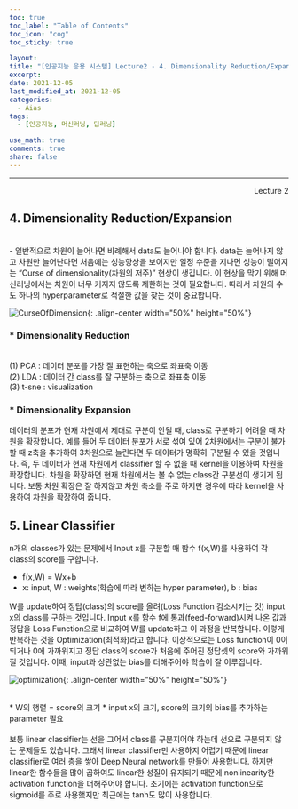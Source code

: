 ```yaml
---
toc: true
toc_label: "Table of Contents"
toc_icon: "cog"
toc_sticky: true

layout:
title: "[인공지능 응용 시스템] Lecture2 - 4. Dimensionality Reduction/Expansion, 5. Linear Classifier"
excerpt:
date: 2021-12-05
last_modified_at: 2021-12-05
categories:
  - Aias
tags:
  - [인공지능, 머신러닝, 딥러닝]

use_math: true
comments: true
share: false
---
```


---

<div style="text-align: right"> Lecture 2</div>

## 4. Dimensionality Reduction/Expansion

<br>
- 일반적으로 차원이 늘어나면 비례해서 data도 늘어나야 합니다. data는 늘어나지 않고 차원만 늘어난다면 처음에는 성능향상을 보이지만 일정 수준을 지나면 성능이 떨어지는 “Curse of dimensionality(차원의 저주)” 현상이 생깁니다. 이 현상을 막기 위해 머신러닝에서는 차원이 너무 커지지 않도록 제한하는 것이 필요합니다. 따라서 차원의 수도 하나의 hyperparameter로  적절한 값을 찾는 것이 중요합니다.
<br>

![CurseOfDimension](https://user-images.githubusercontent.com/58170545/144749669-1ba35ebf-58f1-4c4c-9920-45dda17ac01f.png){: .align-center width="50%" height="50%"}

### \* Dimensionality Reduction
<br>
(1) PCA : 데이터 분포를 가장 잘 표현하는 축으로 좌표축 이동
<br>
(2) LDA : 데이터 간 class를 잘 구분하는 축으로 좌표축 이동
<br>
(3) t-sne : visualization
<br>

### \* Dimensionality Expansion

데이터의 분포가 현재 차원에서 제대로 구분이 안될 때, class로 구분하기 어려울 때 차원을 확장합니다. 예를 들어 두 데이터 분포가 서로 섞여 있어 2차원에서는 구분이 불가할 때 z축을 추가하여 3차원으로 늘린다면 두 데이터가 명확히 구분될 수 있을 것입니다. 즉, 두 데이터가 현재 차원에서 classifier 할 수 없을 때 kernel을 이용하여 차원을 확장합니다. 차원을 확장하면 현재 차원에서는 볼 수 없는 class간 구분선이 생기게 됩니다. 보통 차원 확장은 잘 하지않고 차원 축소를 주로 하지만 경우에 따라 kernel을 사용하여 차원을 확장하여 줍니다.<br>

## 5. Linear Classifier

n개의 classes가 있는 문제에서 Input x를 구분할 때 함수 f(x,W)를 사용하여 각 class의 score를 구합니다.<br>

* f(x,W) = Wx+b<br>
* x: input, W : weights(학습에 따라 변하는 hyper parameter), b : bias<br>

W를 update하여 정답(class)의 score를 올려(Loss Function 감소시키는 것) input x의 class를 구하는 것입니다.  Input x를 함수 f에 통과(feed-forward)시켜 나온 값과 정답을 Loss Function으로 비교하여 W를 update하고 이 과정을 반복합니다. 이렇게 반복하는 것을 Optimization(최적화)라고 합니다. 이상적으로는 Loss function이 0이 되거나 0에 가까워지고 정답 class의 score가 처음에 주어진 정답셋의 score와 가까워 질 것입니다. 이때, input과 상관없는 bias를 더해주어야 학습이 잘 이루집니다.<br>

![optimization](https://user-images.githubusercontent.com/58170545/144751602-c857dd73-ba56-4d7e-9d8c-6bf73b8f65ab.png){: .align-center width="50%" height="50%"}

<br>
* W의 행렬 = score의 크기 * input x의 크기, score의 크기의 bias를 추가하는 parameter 필요<br>
<br>
보통 linear classifier는 선을 그어서 class를 구분지어야 하는데 선으로 구분되지 않는 문제들도 있습니다. 그래서 linear classifier만 사용하지 어렵기 때문에 linear classifier로 여러 층을 쌓아 Deep Neural network를 만들어 사용합니다. 하지만 linear한 함수들을 많이 곱하여도 linear한 성질이 유지되기 때문에 nonlinearity한 activation function을 더해주어야 합니다. 초기에는 activation function으로 sigmoid를 주로 사용했지만 최근에는 tanh도 많이 사용합니다. <br>